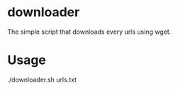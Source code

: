 # downloader

The simple script that downloads every urls using wget.

# Usage

./downloader.sh urls.txt

